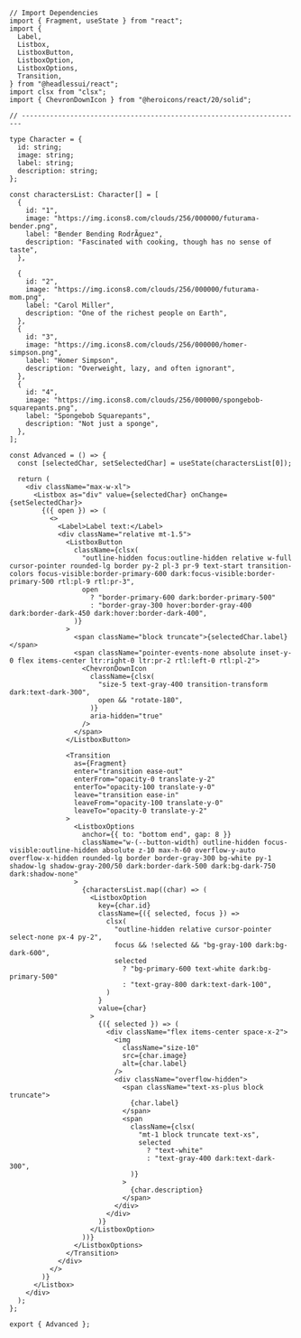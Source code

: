 ﻿```tsx
// Import Dependencies
import { Fragment, useState } from "react";
import {
  Label,
  Listbox,
  ListboxButton,
  ListboxOption,
  ListboxOptions,
  Transition,
} from "@headlessui/react";
import clsx from "clsx";
import { ChevronDownIcon } from "@heroicons/react/20/solid";

// ----------------------------------------------------------------------

type Character = {
  id: string;
  image: string;
  label: string;
  description: string;
};

const charactersList: Character[] = [
  {
    id: "1",
    image: "https://img.icons8.com/clouds/256/000000/futurama-bender.png",
    label: "Bender Bending RodrÃ­guez",
    description: "Fascinated with cooking, though has no sense of taste",
  },

  {
    id: "2",
    image: "https://img.icons8.com/clouds/256/000000/futurama-mom.png",
    label: "Carol Miller",
    description: "One of the richest people on Earth",
  },
  {
    id: "3",
    image: "https://img.icons8.com/clouds/256/000000/homer-simpson.png",
    label: "Homer Simpson",
    description: "Overweight, lazy, and often ignorant",
  },
  {
    id: "4",
    image: "https://img.icons8.com/clouds/256/000000/spongebob-squarepants.png",
    label: "Spongebob Squarepants",
    description: "Not just a sponge",
  },
];

const Advanced = () => {
  const [selectedChar, setSelectedChar] = useState(charactersList[0]);

  return (
    <div className="max-w-xl">
      <Listbox as="div" value={selectedChar} onChange={setSelectedChar}>
        {({ open }) => (
          <>
            <Label>Label text:</Label>
            <div className="relative mt-1.5">
              <ListboxButton
                className={clsx(
                  "outline-hidden focus:outline-hidden relative w-full cursor-pointer rounded-lg border py-2 pl-3 pr-9 text-start transition-colors focus-visible:border-primary-600 dark:focus-visible:border-primary-500 rtl:pl-9 rtl:pr-3",
                  open
                    ? "border-primary-600 dark:border-primary-500"
                    : "border-gray-300 hover:border-gray-400 dark:border-dark-450 dark:hover:border-dark-400",
                )}
              >
                <span className="block truncate">{selectedChar.label}</span>
                <span className="pointer-events-none absolute inset-y-0 flex items-center ltr:right-0 ltr:pr-2 rtl:left-0 rtl:pl-2">
                  <ChevronDownIcon
                    className={clsx(
                      "size-5 text-gray-400 transition-transform dark:text-dark-300",
                      open && "rotate-180",
                    )}
                    aria-hidden="true"
                  />
                </span>
              </ListboxButton>

              <Transition
                as={Fragment}
                enter="transition ease-out"
                enterFrom="opacity-0 translate-y-2"
                enterTo="opacity-100 translate-y-0"
                leave="transition ease-in"
                leaveFrom="opacity-100 translate-y-0"
                leaveTo="opacity-0 translate-y-2"
              >
                <ListboxOptions
                  anchor={{ to: "bottom end", gap: 8 }}
                  className="w-(--button-width) outline-hidden focus-visible:outline-hidden absolute z-10 max-h-60 overflow-y-auto overflow-x-hidden rounded-lg border border-gray-300 bg-white py-1 shadow-lg shadow-gray-200/50 dark:border-dark-500 dark:bg-dark-750 dark:shadow-none"
                >
                  {charactersList.map((char) => (
                    <ListboxOption
                      key={char.id}
                      className={({ selected, focus }) =>
                        clsx(
                          "outline-hidden relative cursor-pointer select-none px-4 py-2",
                          focus && !selected && "bg-gray-100 dark:bg-dark-600",
                          selected
                            ? "bg-primary-600 text-white dark:bg-primary-500"
                            : "text-gray-800 dark:text-dark-100",
                        )
                      }
                      value={char}
                    >
                      {({ selected }) => (
                        <div className="flex items-center space-x-2">
                          <img
                            className="size-10"
                            src={char.image}
                            alt={char.label}
                          />
                          <div className="overflow-hidden">
                            <span className="text-xs-plus block truncate">
                              {char.label}
                            </span>
                            <span
                              className={clsx(
                                "mt-1 block truncate text-xs",
                                selected
                                  ? "text-white"
                                  : "text-gray-400 dark:text-dark-300",
                              )}
                            >
                              {char.description}
                            </span>
                          </div>
                        </div>
                      )}
                    </ListboxOption>
                  ))}
                </ListboxOptions>
              </Transition>
            </div>
          </>
        )}
      </Listbox>
    </div>
  );
};

export { Advanced };

```
